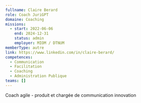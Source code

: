 ```yaml
---
fullname: Claire Berard
role: Coach JuriGPT
domaine: Coaching
missions:
  - start: 2022-06-06
    end: 2024-12-31
    status: admin
    employer: MIOM / DTNUM
memberType: autre
link: https://www.linkedin.com/in/claire-berard/
competences:
  - Communication
  - Facilitation
  - Coaching
  - Administration Publique
teams: []
---
```

Coach agile - produit et chargée de communication innovation